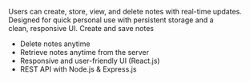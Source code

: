 Users can create, store, view, and delete notes with real-time updates. Designed for quick personal use with persistent storage and a clean, responsive UI.
Create and save notes
- Delete notes anytime
- Retrieve notes anytime from the server
- Responsive and user-friendly UI (React.js)
- REST API with Node.js & Express.js
